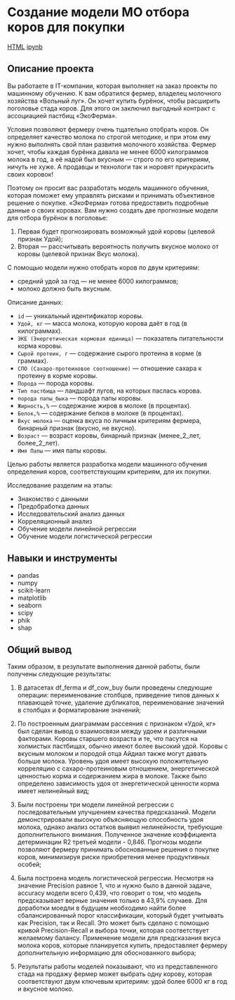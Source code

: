 # Создание модели МО отбора коров для покупки

[HTML](https://github.com/lodygin-mikhail/yandex-practicum-data-scientist/blob/main/Car%20cost%20estimation/Project%206.html)     [ipynb](https://github.com/lodygin-mikhail/yandex-practicum-data-scientist/blob/main/Car%20cost%20estimation/Project%206.ipynb)

## Описание проекта
Вы работаете в IT-компании, которая выполняет на заказ проекты по машинному обучению. К вам обратился фермер, владелец молочного хозяйства «Вольный луг». Он хочет купить бурёнок, чтобы расширить поголовье стада коров. Для этого он заключил выгодный контракт с ассоциацией пастбищ «ЭкоФерма».

Условия позволяют фермеру очень тщательно отобрать коров. Он определяет качество молока по строгой методике, и при этом ему нужно выполнять свой план развития молочного хозяйства. Фермер хочет, чтобы каждая бурёнка давала не менее 6000 килограммов молока в год, а её надой был вкусным — строго по его критериям, ничуть не хуже. А продавцы и технологи так и норовят приукрасить своих коровок!

Поэтому он просит вас разработать модель машинного обучения, которая поможет ему управлять рисками и принимать объективное решение о покупке. «ЭкоФерма» готова предоставить подробные данные о своих коровах. Вам нужно создать две прогнозные модели для отбора бурёнок в поголовье:
1. Первая будет прогнозировать возможный удой коровы (целевой признак Удой);
2. Вторая — рассчитывать вероятность получить вкусное молоко от коровы (целевой признак Вкус молока).

С помощью модели нужно отобрать коров по двум критериям:
- средний удой за год — не менее 6000 килограммов;
- молоко должно быть вкусным.

Описание данных:
- `id` — уникальный идентификатор коровы.
- `Удой, кг` — масса молока, которую корова даёт в год (в килограммах).
- `ЭКЕ (Энергетическая кормовая единица)` — показатель питательности корма коровы.
- `Сырой протеин, г` — содержание сырого протеина в корме (в граммах).
- `СПО (Сахаро-протеиновое соотношение)` — отношение сахара к протеину в корме коровы.
- `Порода` — порода коровы.
- `Тип пастбища` — ландшафт лугов, на которых паслась корова.
- `порода папы_быка` — порода папы коровы.
- `Жирность,%` — содержание жиров в молоке (в процентах).
- `Белок,%` — содержание белков в молоке (в процентах).
- `Вкус молока` — оценка вкуса по личным критериям фермера, бинарный признак (вкусно, не вкусно).
- `Возраст` — возраст коровы, бинарный признак (менее_2_лет, более_2_лет).
- `Имя Папы` — имя папы коровы.

Целью работы является разработка модели машинного обучения определения коров, соответствующим критериям, для их покупки.

Исследование разделим на этапы:
- Знакомство с данными
- Предобработка данных
- Исследовательский анализ данных
- Корреляционный анализ
- Обучение модели линейной регрессии
- Обучение модели логистической регрессии

## Навыки и инструменты

- pandas
- numpy
- scikit-learn
- matplotlib
- seaborn
- scipy
- phik
- shap

## Общий вывод
Таким образом, в результате выполнения данной работы, были получены следующие результаты:

1. В датасетах df_ferma и df_cow_buy были проведены следующие операции: переименование столбцов, приведение типов данных к плавающей точке, удаление дубликатов, переименование значений в столбцах и форматирование значений;


2. По построенным диаграммам рассеяния с признаком «Удой, кг» был сделан вывод о взаимосвязи между удоем и различными факторами. Коровы старшего возраста и те, что пасутся на холмистых пастбищах, обычно имеют более высокий удой. Коровы с вкусным молоком и породой отца Айдиал также могут давать больше молока. Уровень удоя имеет высокую положительную корреляцию с сахаро-протеиновым отношением, энергетической ценностью корма и содержанием жира в молоке. Также было определено зависимость удоя от энергетической ценности корма имеет нелинейный вид;


3. Были построены три модели линейной регрессии с последовательным улучшением качества предсказаний. Модели демонстрировали высокую объясняющую способность удоя молока, однако анализ остатков выявил нелинейности, требующие дополнительного внимания. Полученное значение коэффициента детерминации R2 третьей модели - 0,846. Прогнозы модели позволяют фермеру принимать обоснованные решения о покупке коров, минимизируя риски приобретения менее продуктивных особей;


4. Была построена модель логистической регрессии. Несмотря на значение Precision равное 1, что и нужно было в данной задаче, accuracy модели всего 0,439, что говорит о том, что модель предсказывает верные значения только в 43,9% случаев. Для доработки моедли в будущем необходимо найти более сбалансированный порог классификации, который будет учитывать как Precision, так и Recall. Это может быть сделано с помощью кривой Precision-Recall и выбора точки, которая соответствует желаемому балансу. Применение модели для предсказания вкуса молока коров, которые планируется купить, предоставляет фермеру дополнительную информацию для обоснованного выбора;


5. Результаты работы моделей показывают, что из представленного стада на продажу фермер может выбрать одну корову, которая соответствуют двум ключевым критериям: удой более 6000 кг в год и вкусное молоко.